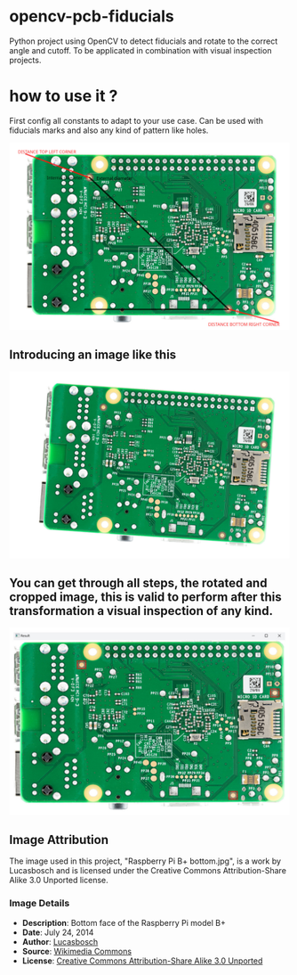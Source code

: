 # opencv-pcb-fiducials
Python project using OpenCV to detect fiducials and rotate to the correct angle and cutoff. To be applicated in combination with visual inspection projects.

# how to use it ?

First config all constants to adapt to your use case. Can be used with fiducials marks and also any kind of pattern like holes. 

![alt text](https://github.com/archocron/opencv-pcb-fiducials/blob/main/images/rpi_parameters.jpg?raw=true)

## Introducing an image like this

![alt text](https://github.com/archocron/opencv-pcb-fiducials/blob/main/images/rpi_raw.jpg?raw=true)

## You can get through all steps, the rotated and cropped image, this is valid to perform after this transformation a visual inspection of any kind.

![alt text](https://github.com/archocron/opencv-pcb-fiducials/blob/main/images/rpi_result.jpg?raw=true)


## Image Attribution

The image used in this project, "Raspberry Pi B+ bottom.jpg", is a work by Lucasbosch and is licensed under the Creative Commons Attribution-Share Alike 3.0 Unported license.

### Image Details
- **Description**: Bottom face of the Raspberry Pi model B+
- **Date**: July 24, 2014
- **Author**: [Lucasbosch](https://commons.wikimedia.org/wiki/User:Lucasbosch)
- **Source**: [Wikimedia Commons](https://commons.wikimedia.org/wiki/File:Raspberry_Pi_B%2B_bottom.jpg)
- **License**: [Creative Commons Attribution-Share Alike 3.0 Unported](https://creativecommons.org/licenses/by-sa/3.0/)
